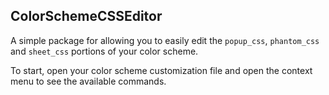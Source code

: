ColorSchemeCSSEditor
--------------------

A simple package for allowing you to easily edit the `popup_css`, `phantom_css`
and `sheet_css` portions of your color scheme.

To start, open your color scheme customization file and open the context menu
to see the available commands.
